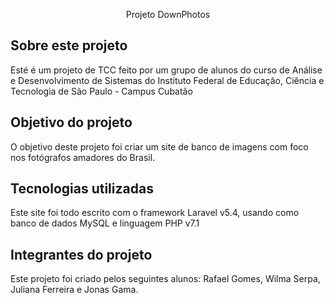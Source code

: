 <p align="center">Projeto DownPhotos</p>


## Sobre este projeto

Esté é um projeto de TCC feito por um grupo de alunos do curso de Análise e Desenvolvimento de Sistemas do Instituto Federal de Educação, Ciência e Tecnologia de São Paulo - Campus Cubatão


## Objetivo do projeto

O objetivo deste projeto foi criar um site de banco de imagens com foco nos fotógrafos amadores do Brasil.


## Tecnologias utilizadas

Este site foi todo escrito com o framework Laravel v5.4, usando como banco de dados MySQL e linguagem PHP v7.1


## Integrantes do projeto

Este projeto foi criado pelos seguintes alunos: Rafael Gomes, Wilma Serpa, Juliana Ferreira e Jonas Gama.
